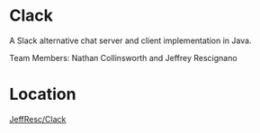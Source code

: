 # Clack
A Slack alternative chat server and client implementation in Java.

Team Members: Nathan Collinsworth and Jeffrey Rescignano

# Location
[JeffResc/Clack](https://github.com/JeffResc/Clack)
